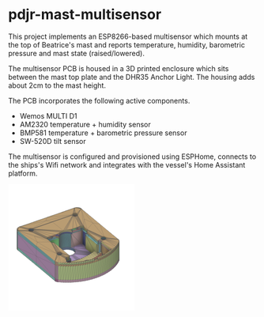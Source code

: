 # pdjr-mast-multisensor

This project implements an ESP8266-based multisensor which mounts
at the top of Beatrice's mast and reports temperature, humidity,
barometric pressure and mast state (raised/lowered).

The multisensor PCB is housed in a 3D printed enclosure which sits
between the mast top plate and the DHR35 Anchor Light.
The housing adds about 2cm to the mast height.

The PCB incorporates the following active components.

* Wemos MULTI D1
* AM2320 temperature + humidity sensor
* BMP581 temperature + barometric pressure sensor
* SW-520D tilt sensor

The multisensor is configured and provisioned using ESPHome, connects
to the ships's Wifi network and integrates with the vessel's Home
Assistant platform.

![Multisensor enclosure](./resources/enclosure.png)

